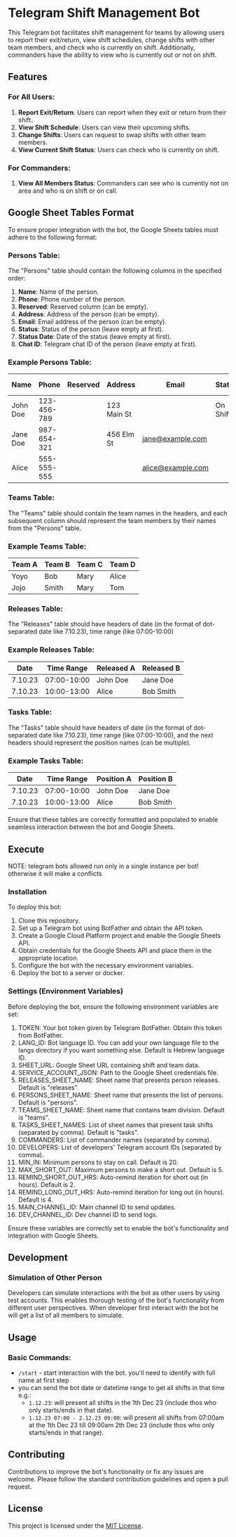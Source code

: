 # Telegram Shift Management Bot

This Telegram bot facilitates shift management for teams by allowing users to report their exit/return, view shift schedules, change shifts with other team members, and check who is currently on shift. Additionally, commanders have the ability to view who is currently out or not on shift.

## Features

### For All Users:
1. **Report Exit/Return**: Users can report when they exit or return from their shift.
2. **View Shift Schedule**: Users can view their upcoming shifts.
3. **Change Shifts**: Users can request to swap shifts with other team members.
4. **View Current Shift Status**: Users can check who is currently on shift.

### For Commanders:
1. **View All Members Status**: Commanders can see who is currently not on area and who is on shift or on call.

## Google Sheet Tables Format

To ensure proper integration with the bot, the Google Sheets tables must adhere to the following format:

### Persons Table:

The "Persons" table should contain the following columns in the specified order:

1. **Name**: Name of the person.
2. **Phone**: Phone number of the person.
3. **Reserved**: Reserved column (can be empty).
4. **Address**: Address of the person (can be empty).
5. **Email**: Email address of the person (can be empty).
6. **Status**: Status of the person (leave empty at first).
7. **Status Date**: Date of the status (leave empty at first).
8. **Chat ID**: Telegram chat ID of the person (leave empty at first).

### Example Persons Table:
|   Name   |    Phone    | Reserved |   Address   |   Email    |  Status  |  Status Date  |  Chat ID  |
|----------|-------------|----------|-------------|------------|----------|---------------|-----------|
| John Doe | 123-456-789 |          | 123 Main St |            | On Shift | 2024-03-21    | 123456789 |
| Jane Doe | 987-654-321 |          | 456 Elm St  | jane@example.com |          |               |           |
| Alice    | 555-555-555 |          |             | alice@example.com |      |               |           |


### Teams Table:

The "Teams" table should contain the team names in the headers, and each subsequent column should represent the team members by their names from the "Persons" table.

### Example Teams Table:
| Team A  |   Team B   |   Team C   |   Team D   |
|---------|--------------|--------------|-----------|
| Yoyo  |   Bob  |   Mary  |   Alice     |
| Jojo  |   Smith  |   Mary  |   Tom     |


### Releases Table:
The "Releases" table should have headers of date (in the format of dot-separated date like 7.10.23), time range (like 07:00-10:00)
### Example Releases Table:
|   Date  |  Time Range  | Released A | Released B |
|---------|--------------|------------|------------|
| 7.10.23 | 07:00-10:00  | John Doe   | Jane Doe   |
| 7.10.23 | 10:00-13:00  | Alice      | Bob Smith  |

### Tasks Table:

The "Tasks" table should have headers of date (in the format of dot-separated date like 7.10.23), time range (like 07:00-10:00), and the next headers should represent the position names (can be multiple).

### Example Tasks Table:
|   Date  |  Time Range  |  Position A  |  Position B  |
|---------|--------------|--------------|--------------|
| 7.10.23 | 07:00-10:00  |   John Doe   |   Jane Doe   |
| 7.10.23 | 10:00-13:00  |   Alice      |   Bob Smith  |


Ensure that these tables are correctly formatted and populated to enable seamless interaction between the bot and Google Sheets.


## Execute

NOTE: telegram bots allowed run only in a single instance per bot! otherwise it will make a conflicts

### Installation

To deploy this bot:

1. Clone this repository.
2. Set up a Telegram bot using BotFather and obtain the API token.
3. Create a Google Cloud Platform project and enable the Google Sheets API.
4. Obtain credentials for the Google Sheets API and place them in the appropriate location.
5. Configure the bot with the necessary environment variables.
6. Deploy the bot to a server or docker.

### Settings (Environment Variables)
Before deploying the bot, ensure the following environment variables are set:

1. TOKEN: Your bot token given by Telegram BotFather. Obtain this token from BotFather.
2. LANG_ID: Bot language ID. You can add your own language file to the langs directory if you want something else. Default is Hebrew language ID.
3. SHEET_URL: Google Sheet URL containing shift and team data.
4. SERVICE_ACCOUNT_JSON: Path to the Google Sheet credentials file.
5. RELEASES_SHEET_NAME: Sheet name that presents person releases. Default is "releases".
6. PERSONS_SHEET_NAME: Sheet name that presents the list of persons. Default is "persons".
7. TEAMS_SHEET_NAME: Sheet name that contains team division. Default is "teams".
8. TASKS_SHEET_NAMES: List of sheet names that present task shifts (separated by comma). Default is "tasks".
9. COMMANDERS: List of commander names (separated by comma).
10. DEVELOPERS: List of developers' Telegram account IDs (separated by comma).
11. MIN_IN: Minimum persons to stay on call. Default is 20.
12. MAX_SHORT_OUT: Maximum persons to make a short out. Default is 5.
13. REMIND_SHORT_OUT_HRS: Auto-remind iteration for short out (in hours). Default is 2.
14. REMIND_LONG_OUT_HRS: Auto-remind iteration for long out (in hours). Default is 4.
15. MAIN_CHANNEL_ID: Main channel ID to send updates.
16. DEV_CHANNEL_ID: Dev channel ID to send logs.

Ensure these variables are correctly set to enable the bot's functionality and integration with Google Sheets.

## Development

### Simulation of Other Person
Developers can simulate interactions with the bot as other users by using test accounts. 
This enables thorough testing of the bot's functionality from different user perspectives.
When developer first interact with the bot he will get a list of all members to simulate.

## Usage

### Basic Commands:
- `/start` - start interaction with the bot. you'll need to identify with full name at first step
- you can send the bot date or datetime range to get all shifts in that time e.g.: 
  - `1.12.23`: will present all shifts in the 1th Dec 23 (include thos who only starts/ends in that date). 
  - `1.12.23 07:00 - 2.12.23 09:00`: will present all shifts from 07:00am at the 1th Dec 23 till 09:00am 2th Dec 23 (include thos who only starts/ends in that range).

## Contributing

Contributions to improve the bot's functionality or fix any issues are welcome. Please follow the standard contribution guidelines and open a pull request.

## License

This project is licensed under the [MIT License](LICENSE).